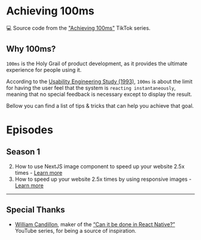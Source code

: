 # Achieving 100ms

💻 Source code from the ["Achieving 100ms"](https://www.tiktok.com/@andreibarabas) TikTok series.

## Why 100ms?

`100ms` is the Holy Grail of product development, as it provides the ultimate experience for people using it.

According to the [Usability Engineering Study (1993)](https://www.nngroup.com/articles/response-times-3-important-limits/), `100ms` is about the limit for having the user feel that the system is `reacting instantaneously`, meaning that no special feedback is necessary except to display the result.

Bellow you can find a list of tips & tricks that can help you achieve that goal.

# Episodes

## Season 1

2. How to use NextJS image component to speed up your website 2.5x times - [Learn more](https://github.com/andreibarabas/achieving-100ms/blob/S01.E02-before/README.md)
1. How to speed up your website 2.5x times by using responsive images - [Learn more](https://github.com/andreibarabas/achieving-100ms/blob/S01.E01-before/README.md)

---

## Special Thanks

- [William Candillon](https://github.com/wcandillon), maker of the [“Can it be done in React Native?”](https://github.com/wcandillon/can-it-be-done-in-react-native) YouTube series, for being a source of inspiration.
